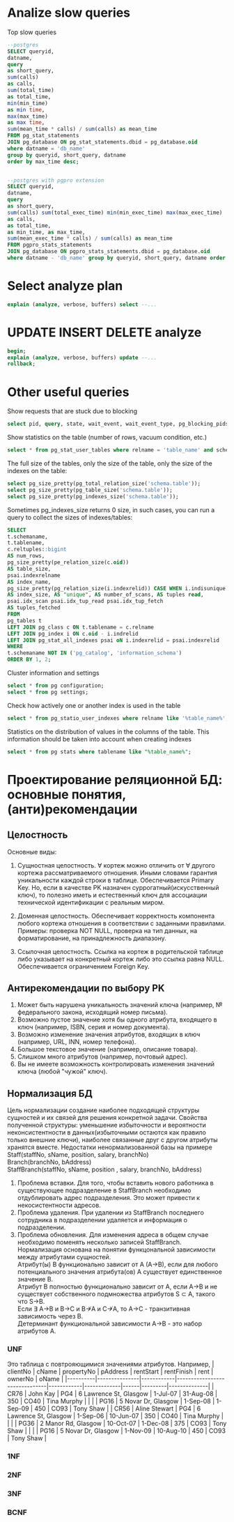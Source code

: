 # Analize slow queries

Top slow queries

```SQL
--postgres
SELECT queryid,
datname,
query
as short_query,
sum(calls)
as calls,
sum(total_time)
as total_time,
min(min_time)
as min time,
max(max_time)
as max time,
sum(mean_time * calls) / sum(calls) as mean_time
FROM pg_stat_statements
JOIN pg_database ON pg_stat_statements.dbid = pg_database.oid
where datname = 'db_name'
group by queryid, short_query, datname
order by max_time desc;


--postgres with pgpro extension
SELECT queryid,
datname,
query
as short_query,
sum(calls) sum(total_exec_time) min(min_exec_time) max(max_exec_time)
as calls,
as total_time,
as min_time, as max_time,
sum(mean_exec_time * calls) / sum(calls) as mean_time
FROM pgpro_stats_statements
JOIN pg_database ON pgpro_stats_statements.dbid = pg_database.oid
where datname - 'db_name' group by queryid, short_query, datname order by max_time desc;
```

# Select analyze plan
```SQL
explain (analyze, verbose, buffers) select --...

```

# UPDATE INSERT DELETE analyze
```SQL
begin;
explain (analyze, verbose, buffers) update --...
rollback;
```

# Other useful queries
Show requests that are stuck due to blocking
```SQL
select pid, query, state, wait_event, wait_event_type, pg_blocking_pids(pid) from pg_stat_activity where cardinality(pg_blocking_pids(pid)) > 0;
```

Show statistics on the table (number of rows, vacuum condition, etc.)

```SQL
select * from pg_stat_user_tables where relname = 'table_name' and schemaname = 'schema_name';
```

The full size of the tables, only the size of the table, only the size of the indexes on the table:
```SQL
select pg_size_pretty(pg_total_relation_size('schema.table'));
select pg_size_pretty(pg_table_size('schema.table'));
select pg_size_pretty(pg_indexes_size('schema.table'));
```

Sometimes pg_indexes_size returns 0 size, in such cases, you can run a query to collect the sizes of indexes/tables:

```SQL
SELECT
t.schemaname,
t.tablename,
c.reltuples::bigint
AS num_rows,
pg_size_pretty(pe_relation_size(c.oid))
AS table_size,
psai.indexrelname
AS index_name,
pg_size_pretty(pg_relation_size(i.indexrelid)) CASE WHEN i.indisunique THEN 'Y' ELSE 'N' END
AS index_size, AS "unique", AS number_of_scans, AS tuples read,
psai.idx_scan psai.idx_tup_read psai.idx_tup_fetch
AS tuples_fetched
FROM
pg_tables t
LEFT JOIN pg_class c ON t.tablename = c.relname 
LEFT JOIN pg_index i ON c.oid - i.indrelid 
LEFT JOIN pg_stat_all_indexes psai oN i.indexrelid = psai.indexrelid
WHERE
t.schemaname NOT IN ('pg_catalog', 'information_schema')
ORDER BY 1, 2;


```

Cluster information and settings
```SQL
select * from pg configuration;
select * from pg settings;
```

Check how actively one or another index is used in the table

```SQL
select * from pg_statio_user_indexes where relname like '%table_name%';
```

Statistics on the distribution of values in the columns of the table. This information should be taken into account when creating indexes

```SQL
select * from pg stats where tablename like "%table_name%";
```


# Проектирование реляционной БД: основные понятия, (анти)рекомендации
## Целостность
Основные виды:
1. Сущностная целостность. $\forall$ кортеж можно отличить от $\forall$ другого кортежа рассматриваемого отношения. Иными словами гарантия уникальности каждой строки в таблице.
Обеспечивается Primary Key. Но, если в качестве PK назначен суррогатный(искусственный ключ), то полезно иметь и естественный ключ для ассоциации технической идентификации с реальным миром.

1. Доменная целостность. Обеспечивает корректность компонента любого кортежа отношения в соответствии с заданными правилами. Примеры: проверка NOT NULL, проверка на тип данных, на форматирование, на принадлежность диапазону.
1. Ссылочная целостность. Ссылка на кортеж в родительской таблице либо указывает на конкретный кортеж либо это ссылка равна NULL. Обеспечивается ограничением Foreign Key.

## Антирекомендации по выбору PK

1. Может быть нарушена уникальность значений ключа (например, № федерального закона, исходящий номер письма).
1. Возможно пустое значение хотя бы одного атрибута, входящего в ключ (например, ISBN, серия и номер документа).
1. Возможно изменение значения атрибутов, входящих в ключ (например, URL, INN, номер телефона).
1. Большое текстовое значение (например, описание товара).
1. Слишком много атрибутов (например, почтовый адрес).
1. Вы не имеете возможность контролировать изменения значений ключа (любой "чужой" ключ).

## Нормализация БД
Цель нормализации создание наиболее подходящей структуры сущностей и их связей для решения конкретной задачи. Свойства полученной структуры: уменьшение избыточности и вероятности неконсистентности в данных(избыточными остаются как правило только внешние ключи), наиболее связанные друг с другом атрибуты хранятся вместе. Недостатки ненормализованной базы на примере
Staff(staffNo, sName, position, salary, branchNo)  
Branch(branchNo, bAddress)  
StaffBranch(staffNo, sName, position , salary, branchNo, bAddress)  

1. Проблема вставки. Для того, чтобы вставить нового работника в существующее подразделение в StaffBranch необходимо отдублировать адрес подразделения. Это может привести к некосистентности адресов.
1. Проблема удаления. При удалении из StaffBranch последнего сотрудника в подразделении удаляется и информация о подразделении.
1. Проблема обновления. Для изменения адреса в общем случае необходимо поменять несколько записей StaffBranch.
Нормализация основана на понятии функцональной зависимости между атрибутами сущностей.  
Атрибут(ы) B функционально зависит от A (A→B), если для любого потенциального значения атрибута(ов) A существует единственное значение B.  
Атрибут B полностью функционально зависит от A, если A→B и не существует собственного подмножества атрибутов S ⊂ A, такого что S→B.  
Если ∃ A→B и B→C и B↛A и C↛A, то A→C - транзитивная зависимость через B.  
Детерминант функциональной зависимости A→B - это набор атрибутов A.  

### UNF
Это таблица с повтрояющимися значениями атрибутов.
Например, 
| clientNo | cName         | propertyNo | pAddress                      | rentStart  | rentFinish  | rent | ownerNo | oName        |
|----------|---------------|------------|-------------------------------|------------|-------------|------|---------|--------------|
| CR76     | John Kay      | PG4        | 6 Lawrence St, Glasgow        | 1-Jul-07   | 31-Aug-08   | 350  | CO40    | Tina Murphy  |
|          |               | PG16       | 5 Novar Dr, Glasgow           | 1-Sep-08   | 1-Sep-09    | 450  | CO93    | Tony Shaw    |
| CR56     | Aline Stewart | PG4        | 6 Lawrence St, Glasgow        | 1-Sep-06   | 10-Jun-07   | 350  | CO40    | Tina Murphy  |
|          |               | PG36       | 2 Manor Rd, Glasgow           | 10-Oct-07  | 1-Dec-08    | 375  | CO93    | Tony Shaw    |
|          |               | PG16       | 5 Novar Dr, Glasgow           | 1-Nov-09   | 10-Aug-10   | 450  | CO93    | Tony Shaw    |


### 1NF


### 2NF


### 3NF


### BCNF



